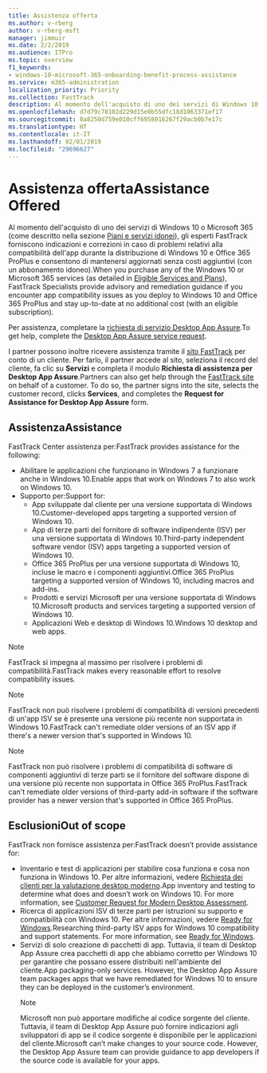 ```yaml
---
title: Assistenza offerta
ms.author: v-rberg
author: v-rberg-msft
manager: jimmuir
ms.date: 2/2/2019
ms.audience: ITPro
ms.topic: overview
f1_keywords:
- windows-10-microsoft-365-onboarding-benefit-process-assistance
ms.service: m365-administration
localization_priority: Priority
ms.collection: FastTrack
description: Al momento dell'acquisto di uno dei servizi di Windows 10 o Microsoft 365, gli esperti FastTrack forniscono indicazioni e correzioni per la distribuzione di Windows 10 e Office 365 ProPlus e consentono di mantenersi aggiornati senza costi aggiuntivi (con un abbonamento idoneo).
ms.openlocfilehash: d7d79c78102d229d15e0b55dfc18d1063371ef17
ms.sourcegitcommit: 0a8250d759e010cff6958016267f29acb0b7e17c
ms.translationtype: HT
ms.contentlocale: it-IT
ms.lasthandoff: 02/01/2019
ms.locfileid: "29696627"
---
```

# <a name="assistance-offered"></a><span data-ttu-id="dd353-103">Assistenza offerta</span><span class="sxs-lookup"><span data-stu-id="dd353-103">Assistance Offered</span></span>  

<span data-ttu-id="dd353-104">Al momento dell'acquisto di uno dei servizi di Windows 10 o Microsoft 365 (come descritto nella sezione [Piani e servizi idonei](M365-eligible-services-and-plans.md)), gli esperti FastTrack forniscono indicazioni e correzioni in caso di problemi relativi alla compatibilità dell'app durante la distribuzione di Windows 10 e Office 365 ProPlus e consentono di mantenersi aggiornati senza costi aggiuntivi (con un abbonamento idoneo).</span><span class="sxs-lookup"><span data-stu-id="dd353-104">When you purchase any of the Windows 10 or Microsoft 365 services (as detailed in [Eligible Services and Plans](M365-eligible-services-and-plans.md)), FastTrack Specialists provide advisory and remediation guidance if you encounter app compatibility issues as you deploy to Windows 10 and Office 365 ProPlus and stay up-to-date at no additional cost (with an eligible subscription).</span></span>

<span data-ttu-id="dd353-105">Per assistenza, completare la [richiesta di servizio Desktop App Assure](https://go.microsoft.com/fwlink/?linkid=2022721).</span><span class="sxs-lookup"><span data-stu-id="dd353-105">To get help, complete the [Desktop App Assure service request](https://go.microsoft.com/fwlink/?linkid=2022721).</span></span>

<span data-ttu-id="dd353-p101">I partner possono inoltre ricevere assistenza tramite il [sito FastTrack](https://go.microsoft.com/fwlink/?linkid=780698) per conto di un cliente. Per farlo, il partner accede al sito, seleziona il record del cliente, fa clic su **Servizi** e completa il modulo **Richiesta di assistenza per Desktop App Assure**.</span><span class="sxs-lookup"><span data-stu-id="dd353-p101">Partners can also get help through the [FastTrack site](https://go.microsoft.com/fwlink/?linkid=780698) on behalf of a customer. To do so, the partner signs into the site, selects the customer record, clicks **Services**, and completes the **Request for Assistance for Desktop App Assure** form.</span></span>

## <a name="assistance"></a><span data-ttu-id="dd353-108">Assistenza</span><span class="sxs-lookup"><span data-stu-id="dd353-108">Assistance</span></span>

<span data-ttu-id="dd353-109">FastTrack Center assistenza per:</span><span class="sxs-lookup"><span data-stu-id="dd353-109">FastTrack provides assistance for the following:</span></span>
- <span data-ttu-id="dd353-110">Abilitare le applicazioni che funzionano in Windows 7 a funzionare anche in Windows 10.</span><span class="sxs-lookup"><span data-stu-id="dd353-110">Enable apps that work on Windows 7 to also work on Windows 10.</span></span>
- <span data-ttu-id="dd353-111">Supporto per:</span><span class="sxs-lookup"><span data-stu-id="dd353-111">Support for:</span></span>
    - <span data-ttu-id="dd353-112">App sviluppate dal cliente per una versione supportata di Windows 10.</span><span class="sxs-lookup"><span data-stu-id="dd353-112">Customer-developed apps targeting a supported version of Windows 10.</span></span>
    - <span data-ttu-id="dd353-113">App di terze parti del fornitore di software indipendente (ISV) per una versione supportata di Windows 10.</span><span class="sxs-lookup"><span data-stu-id="dd353-113">Third-party independent software vendor (ISV) apps targeting a supported version of Windows 10.</span></span>
    - <span data-ttu-id="dd353-114">Office 365 ProPlus per una versione supportata di Windows 10, incluse le macro e i componenti aggiuntivi.</span><span class="sxs-lookup"><span data-stu-id="dd353-114">Office 365 ProPlus targeting a supported version of Windows 10, including macros and add-ins.</span></span>
    - <span data-ttu-id="dd353-115">Prodotti e servizi Microsoft per una versione supportata di Windows 10.</span><span class="sxs-lookup"><span data-stu-id="dd353-115">Microsoft products and services targeting a supported version of Windows 10.</span></span>
    - <span data-ttu-id="dd353-116">Applicazioni Web e desktop di Windows 10.</span><span class="sxs-lookup"><span data-stu-id="dd353-116">Windows 10 desktop and web apps.</span></span>
> [!NOTE]
> <span data-ttu-id="dd353-117">FastTrack si impegna al massimo per risolvere i problemi di compatibilità.</span><span class="sxs-lookup"><span data-stu-id="dd353-117">FastTrack makes every reasonable effort to resolve compatibility issues.</span></span> 

> [!NOTE]
> <span data-ttu-id="dd353-118">FastTrack non può risolvere i problemi di compatibilità di versioni precedenti di un'app ISV se è presente una versione più recente non supportata in Windows 10.</span><span class="sxs-lookup"><span data-stu-id="dd353-118">FastTrack can't remediate older versions of an ISV app if there's a newer version that's supported in Windows 10.</span></span>

> [!NOTE]
> <span data-ttu-id="dd353-119">FastTrack non può risolvere i problemi di compatibilità di software di componenti aggiuntivi di terze parti se il fornitore del software dispone di una versione più recente non supportata in Office 365 ProPlus.</span><span class="sxs-lookup"><span data-stu-id="dd353-119">FastTrack can't remediate older versions of third-party add-in software if the software provider has a newer version that's supported in Office 365 ProPlus.</span></span>

## <a name="out-of-scope"></a><span data-ttu-id="dd353-120">Esclusioni</span><span class="sxs-lookup"><span data-stu-id="dd353-120">Out of scope</span></span>

<span data-ttu-id="dd353-121">FastTrack non fornisce assistenza per:</span><span class="sxs-lookup"><span data-stu-id="dd353-121">FastTrack doesn’t provide assistance for:</span></span>
- <span data-ttu-id="dd353-p102">Inventario e test di applicazioni per stabilire cosa funziona e cosa non funziona in Windows 10. Per altre informazioni, vedere [Richiesta dei clienti per la valutazione desktop moderno](https://go.microsoft.com/fwlink/?linkid=2053818).</span><span class="sxs-lookup"><span data-stu-id="dd353-p102">App inventory and testing to determine what does and doesn’t work on Windows 10. For more information, see [Customer Request for Modern Desktop Assessment](https://go.microsoft.com/fwlink/?linkid=2053818).</span></span>
- <span data-ttu-id="dd353-p103">Ricerca di applicazioni ISV di terze parti per istruzioni su supporto e compatibilità con Windows 10. Per altre informazioni, vedere [Ready for Windows](https://go.microsoft.com/fwlink/?linkid=2054580).</span><span class="sxs-lookup"><span data-stu-id="dd353-p103">Researching third-party ISV apps for Windows 10 compatibility and support statements. For more information, see [Ready for Windows](https://go.microsoft.com/fwlink/?linkid=2054580).</span></span>
- <span data-ttu-id="dd353-p104">Servizi di solo creazione di pacchetti di app. Tuttavia, il team di Desktop App Assure crea pacchetti di app che abbiamo corretto per Windows 10 per garantire che possano essere distribuiti nell'ambiente del cliente.</span><span class="sxs-lookup"><span data-stu-id="dd353-p104">App packaging-only services. However, the Desktop App Assure team packages apps that we have remediated for Windows 10 to ensure they can be deployed in the customer’s environment.</span></span>
    > [!NOTE]
    > <span data-ttu-id="dd353-p105">Microsoft non può apportare modifiche al codice sorgente del cliente. Tuttavia, il team di Desktop App Assure può fornire indicazioni agli sviluppatori di app se il codice sorgente è disponibile per le applicazioni del cliente.</span><span class="sxs-lookup"><span data-stu-id="dd353-p105">Microsoft can’t make changes to your source code. However, the Desktop App Assure team can provide guidance to app developers if the source code is available for your apps.</span></span>


